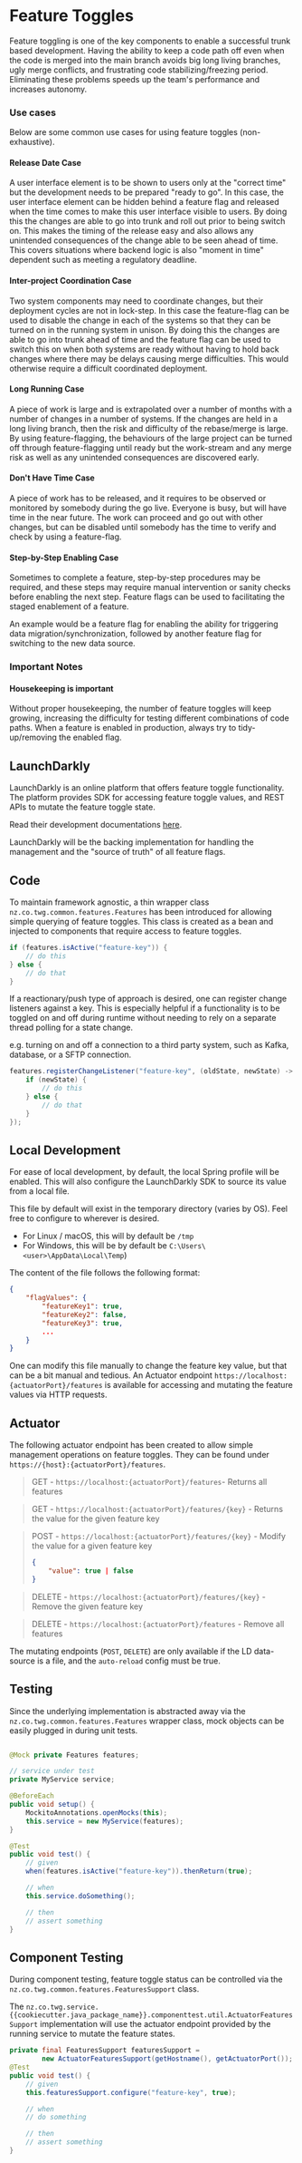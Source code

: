# Feature Toggles
Feature toggling is one of the key components to enable a successful trunk based development.
Having the ability to keep a code path off even when the code is merged into the main branch avoids
big long living branches, ugly merge conflicts, and frustrating code stabilizing/freezing period.
Eliminating these problems speeds up the team's performance and increases autonomy.

### **Use cases**

Below are some common use cases for using feature toggles (non-exhaustive).

#### Release Date Case
A user interface element is to be shown to users only at the "correct time" but the development needs
to be prepared "ready to go". In this case, the user interface element can be hidden behind a feature
flag and released when the time comes to make this user interface visible to users.
By doing this the changes are able to go into trunk and roll out prior to being switch on.
This makes the timing of the release easy and also allows any unintended consequences of the change
able to be seen ahead of time. This covers situations where backend logic is also "moment in time"
dependent such as meeting a regulatory deadline.

#### Inter-project Coordination Case
Two system components may need to coordinate changes, but their deployment cycles are not in lock-step.
In this case the feature-flag can be used to disable the change in each of the systems so that they
can be turned on in the running system in unison. By doing this the changes are able to go into trunk
ahead of time and the feature flag can be used to switch this on when both systems are ready without
having to hold back changes where there may be delays causing merge difficulties.
This would otherwise require a difficult coordinated deployment.

#### Long Running Case
A piece of work is large and is extrapolated over a number of months with a number of changes in a
number of systems. If the changes are held in a long living branch, then the risk and difficulty of
the rebase/merge is large.  By using feature-flagging, the behaviours of the large project can be
turned off through feature-flagging until ready but the work-stream and any merge risk as well as any
unintended consequences are discovered early.

#### Don't Have Time Case
A piece of work has to be released, and it requires to be observed or monitored by somebody during the
go live. Everyone is busy, but will have time in the near future.  The work can proceed and go out with
other changes, but can be disabled until somebody has the time to verify and check by using a feature-flag.

#### Step-by-Step Enabling Case
Sometimes to complete a feature, step-by-step procedures may be required, and these steps may require
manual intervention or sanity checks before enabling the next step. Feature flags can be used to
facilitating the staged enablement of a feature.

An example would be a feature flag for enabling the ability for triggering data migration/synchronization,
followed by another feature flag for switching to the new data source.

### **Important Notes**
#### Housekeeping is important
Without proper housekeeping, the number of feature toggles will keep growing, increasing the difficulty
for testing different combinations of code paths. When a feature is enabled in production, always try to
tidy-up/removing the enabled flag.


## LaunchDarkly
LaunchDarkly is an online platform that offers feature toggle functionality.
The platform provides SDK for accessing feature toggle values, and REST APIs to mutate the feature
toggle state.

Read their development documentations [here](https://docs.launchdarkly.com/home).

LaunchDarkly will be the backing implementation for handling the management and the "source of truth"
of all feature flags.

## Code
To maintain framework agnostic, a thin wrapper class `nz.co.twg.common.features.Features` has been introduced
for allowing simple querying of feature toggles. This class is created as a bean and injected to
components that require access to feature toggles.

```java
if (features.isActive("feature-key")) {
    // do this
} else {
    // do that
}
```

If a reactionary/push type of approach is desired, one can register change listeners against a key.
This is especially helpful if a functionality is to be toggled on and off during runtime without needing
to rely on a separate thread polling for a state change.

e.g. turning on and off
a connection to a third party system, such as Kafka, database, or a SFTP connection.

```java
features.registerChangeListener("feature-key", (oldState, newState) -> {
    if (newState) {
        // do this
    } else {
        // do that
    }
});
```

## Local Development
For ease of local development, by default, the local Spring profile will be enabled. This will also configure the LaunchDarkly SDK to source its value from a local file.

This file by default will exist in the temporary directory (varies by OS). Feel free to configure to wherever is desired.
* For Linux / macOS, this will by default be `/tmp`
* For Windows, this will be by default be `C:\Users\<user>\AppData\Local\Temp`)

The content of the file follows the following format:

```json
{
    "flagValues": {
        "featureKey1": true,
        "featureKey2": false,
        "featureKey3": true,
        ...
    }
}
```

One can modify this file manually to change the feature key value, but that can be a bit manual and tedious.
An Actuator endpoint `https://localhost:{actuatorPort}/features` is available for accessing and mutating the feature
values via HTTP requests.

## Actuator
The following actuator endpoint has been created to allow simple management operations on feature toggles.
They can be found under `https://{host}:{actuatorPort}/features`.

> GET - `https://localhost:{actuatorPort}/features`- Returns all features

> GET - `https://localhost:{actuatorPort}/features/{key}` - Returns the value for the given feature key

> POST - `https://localhost:{actuatorPort}/features/{key}` - Modify the value for a given feature key
> ```json
> {
>     "value": true | false
> }
> ```

> DELETE - `https://localhost:{actuatorPort}/features/{key}` - Remove the given feature key

> DELETE - `https://localhost:{actuatorPort}/features` - Remove all features

The mutating endpoints (`POST`, `DELETE`) are only available if the LD data-source is a file, and the `auto-reload` config must be true.

## Testing
Since the underlying implementation is abstracted away via the `nz.co.twg.common.features.Features` wrapper
class, mock objects can be easily plugged in during unit tests.

```java

@Mock private Features features;

// service under test
private MyService service;

@BeforeEach
public void setup() {
    MockitoAnnotations.openMocks(this);
    this.service = new MyService(features);
}

@Test
public void test() {
    // given
    when(features.isActive("feature-key")).thenReturn(true);

    // when
    this.service.doSomething();

    // then
    // assert something
}
```

## Component Testing
During component testing, feature toggle status  can be controlled via the
`nz.co.twg.common.features.FeaturesSupport` class.

The `nz.co.twg.service.{{cookiecutter.java_package_name}}.componenttest.util.ActuatorFeaturesSupport` implementation
will use the actuator endpoint provided by the running service to mutate the feature states.

```java
private final FeaturesSupport featuresSupport =
        new ActuatorFeaturesSupport(getHostname(), getActuatorPort());
@Test
public void test() {
    // given
    this.featuresSupport.configure("feature-key", true);

    // when
    // do something

    // then
    // assert something
}
```
